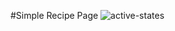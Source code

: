 #Simple Recipe Page
![active-states](https://github.com/Mazhar1857/social-link-profile/assets/151827120/1b0ed502-9a56-43d3-a914-16edfff2d117)
